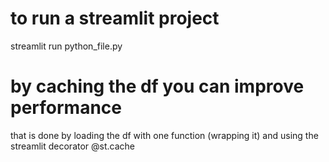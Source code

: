 # to run a streamlit project
streamlit run python_file.py

# by caching the df you can improve performance
that is done by loading the df with one function (wrapping it) and using the streamlit decorator @st.cache